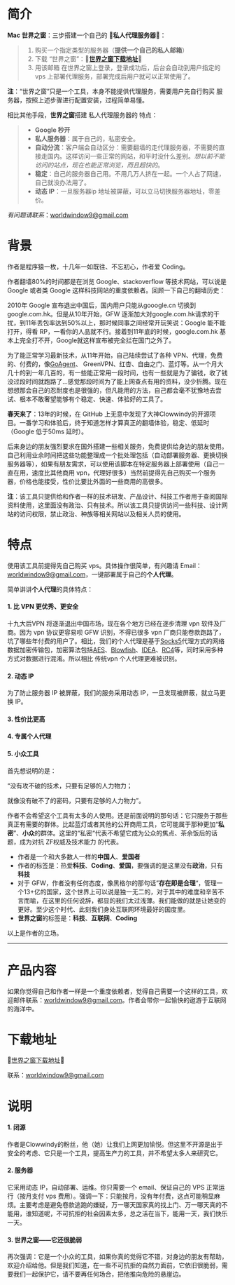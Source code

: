 # 简介

**Mac 世界之窗**：三步搭建一个自己的 **🔴私人代理服务器🔴**：

> 1. 购买一个指定类型的服务器（**提供一个自己的私人邮箱**）
> 2. 下载 “世界之窗”：🔴**[世界之窗下载地址](https://github.com/WindowOfTheWorld/TheWorld/releases/tag/世界之窗最新版)**🔴
> 3. 用该邮箱 在世界之窗上登录，登录成功后，后台会自动到用户指定的 vps 上部署代理服务，部署完成后用户就可以正常使用了。

**注**：“世界之窗”只是一个工具，本身不能提供代理服务，需要用户先自行购买 服务器，按照上述步骤进行配置安装，过程简单易懂。



相比其他手段，**世界之窗**搭建 私人代理服务器的 特点：

> - **Google 秒开**
> - **私人服务器**：属于自己的，私密安全。
> - **自动分流**：客户端会自动区分：需要翻墙的走代理服务器，不需要的直接走国内。这样访问一些正常的网站，和平时没什么差别。*想以前不能访问的站点，现在也能正常浏览，而且超快的*。
> - **稳定**：自己的服务器自己用。不用几万人挤在一起。一个人占了网速，自己就没办法用了。
> - **动态 IP**：一旦服务器ip 地址被屏蔽，可以立马切换服务器地址，零差价。



*有问题请联系*：worldwindow9@gmail.com



# 背景

作者是程序猿一枚，十几年一如既往、不忘初心，作者爱 Coding。

作者翻墙80%的时间都是在浏览 Google、stackoverflow 等技术网站，可以说是 Google 或者类 Google 这样科技网站的重度依赖者。回顾一下自己的翻墙历史：

2010年 Google 宣布退出中国后，国内用户只能从gooogle.cn 切换到 google.com.hk。但是从10年开始，GFW 逐渐加大对google.com.hk请求的干扰，到11年丢包率达到50%以上，那时候同事之间经常开玩笑说：Google 能不能打开，得看 RP，一看你的人品就不行。接着到11年底的时候，google.com.hk 基本上完全打不开，Google就这样宣布被完全拦在国门之外了。

为了能正常学习最新技术，从11年开始，自己陆续尝试了各种 VPN、代理，免费的、付费的，像[GoAgent](https://zh.wikipedia.org/wiki/GoAgent)、 GreenVPN、红杏、自由之门、蓝灯等。从一个月大几十的到一年几百的，有一些能正常用一段时间，也有一些就是为了骗钱，收了钱没过段时间就跑路了...感觉那段时间为了能上网查点有用的资料，没少折腾。现在想想那会自己的忍耐度也是很强的，但凡能用的方法，自己都会毫不犹豫地去尝试、根本不敢奢望能够有个稳定、快速、体验好的工具了。

**春天来了**：13年的时候，在 GitHub 上无意中发现了大神Clowwindy的开源项目。一番学习和体验后，终于知道怎样才算真正的翻墙体验，稳定、低延时（Google 低于50ms 延时）。



后来身边的朋友强烈要求在国外搭建一些相关服务，免费提供给身边的朋友使用。自己利用业余时间把这些功能整理成一个批处理包括（自动部署服务器、更换切换服务器等），如果有朋友需求，可以使用该脚本在特定服务器上部署使用（自己一直在用，速度比其他商用 vpn，代理好很多）当然前提得先自己购买一个服务器，价格也能接受，性价比要比外面的一些商用的高很多。

**注**：该工具只提供给和作者一样的技术研发、产品设计、科技工作者用于查阅国际资料使用，这里面没有政治、只有技术。所以该工具只提供访问一些科技、设计网站的访问权限，禁止政治、种族等相关网站以及相关人员的使用。



# 特点

使用该工具前提得先自己购买 vps。具体操作很简单，有兴趣请 Email：worldwindow9@gmail.com，一键部署属于自己的**个人代理**。

简单讲讲**个人代理**的具体特点：

#### 1. 比 VPN 更优秀、更安全

十九大后VPN 将逐渐退出中国市场，现在各个地方已经在逐步清理 vpn 软件及厂商。因为 vpn 协议更容易呗 GFW 识别，不得已很多 vpn 厂商只能卷款跑路了，坑了哪些年付费的用户了。相比，我们的个人代理是基于[Socks5](https://zh.wikipedia.org/wiki/SOCKS#SOCK5)代理方式的网络数据加密传输包，加密算法包括[AES](https://zh.wikipedia.org/wiki/%E9%AB%98%E7%BA%A7%E5%8A%A0%E5%AF%86%E6%A0%87%E5%87%86)、[Blowfish](https://zh.wikipedia.org/wiki/Blowfish_(%E5%AF%86%E7%A0%81%E5%AD%A6))、[IDEA](https://zh.wikipedia.org/wiki/IDEA%E7%AE%97%E6%B3%95)、[RC4](https://zh.wikipedia.org/wiki/RC4)等，同时采用多种方式对数据进行混淆。所以相比 传统vpn 个人代理更难被识别。

#### 2. 动态 IP

为了防止服务器 IP 被屏蔽，我们的服务采用动态 IP，一旦发现被屏蔽，就立马更换 IP。

#### 3. 性价比更高

#### 4. 专属个人代理

#### 5. 小众工具

首先想说明的是：

“没有攻不破的技术，只要有足够的人力物力；

就像没有破不了的密码，只要有足够的人力物力”。

作者不会希望这个工具有太多的人使用。还是前面说明的那句话：它只服务于那些真正有需要的群体。比起蓝灯或者其他的公开商用工具，它可能属于那种更加“**私密**”、**小众**的群体。这里的“私密“代表不希望它成为公众的焦点、茶余饭后的话题，成为对抗 ZF权威及技术能力 的代表。

- 作者是一个和大多数人一样的**中国人**、**爱国者**
- 作者的标签是：热爱**科技**、**Coding**、**爱国**，要强调的是这里没有**政治**，只有**科技**
- 对于 GFW，作者没有任何态度，像黑格尔的那句话”**存在即是合理**“，管理一个13+亿的国家，这个世界上可以说是独一无二的，对于其中的难度和辛苦不言而喻，在这里的任何说辞，都显的我们太过浅薄。我们能做的就是让她变的更好。至少这个时代、此刻我们身处互联网环境最好的国度里。
- **世界之窗**的标签是：**科技**、**互联网**、**Coding**

以上是作者的立场。

------



# 产品内容

如果你觉得自己和作者一样是一个重度依赖者，觉得自己需要一个这样的工具，欢迎邮件联系：worldwindow9@gmail.com。作者会带你一起愉快的遨游于互联网的海洋中。

# 下载地址

**🔴**[世界之窗下载地址](https://github.com/WindowOfTheWorld/TheWorld/releases/tag/世界之窗最新版)**🔴**

联系：worldwindow9@gmail.com

# 说明

#### 1. 闭源

作者是Clowwindy的粉丝，他（她）让我们上网更加愉悦。但这里不开源是出于安全的考虑、它只是一个工具，提高生产力的工具，并不希望太多人来研究它。

#### 2. 服务器

它采用动态 IP，自动部署、运维。你只需要一个 email、保证自己的 VPS 正常运行（按月支付 vps 费用）。强调一下：只能按月，没有年付费，这点可能稍显麻烦。主要考虑是避免卷款逃跑的嫌疑，万一哪天国家真的找上门、万一哪天真的不能用，谁知道呢，不可抗拒的社会因素太多，总之活在当下，能用一天，我们快乐一天。

#### 3. 世界之窗——它还很脆弱

再次强调：它是一个小众的工具，如果你真的觉得它不错，对身边的朋友有帮助，欢迎介绍给他。但是我们知道，在一些不可抗拒的自然力面前，它依旧很脆弱，需要我们一起保护它，请不要再任何场合，把他推向危险的悬崖边。
